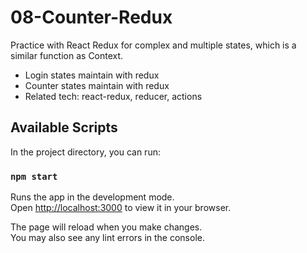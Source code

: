 # 08-Counter-Redux

Practice with React Redux for complex and multiple states, which is a similar function as Context.

-   Login states maintain with redux
-   Counter states maintain with redux
-   Related tech: react-redux, reducer, actions

## Available Scripts

In the project directory, you can run:

### `npm start`

Runs the app in the development mode.\
Open [http://localhost:3000](http://localhost:3000) to view it in your browser.

The page will reload when you make changes.\
You may also see any lint errors in the console.
